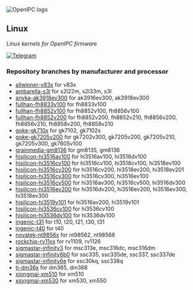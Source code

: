 ![OpenIPC logo][logo]

## Linux
_Linux kernels for OpenIPC firmware_

[![Telegram][chat]][telegram_en]


### Repository branches by manufacturer and processor

* [allwinner-v83x](https://github.com/OpenIPC/linux/tree/allwinner-v83x) for v83x
* [ambarella-s3l](https://github.com/OpenIPC/linux/tree/ambarella-s3l) for s2l22m, s2l33m, s3l
* [anyka-ak3918ev300](https://github.com/OpenIPC/linux/tree/anyka-ak3918ev300) for ak3916ev300, ak3918ev300
* [fullhan-fh8833v100](https://github.com/OpenIPC/linux/tree/fullhan-fh8833v100) for fh8833v100
* [fullhan-fh8852v100](https://github.com/OpenIPC/linux/tree/fullhan-fh8852v100) for fh8852v100, fh8856v100
* [fullhan-fh8852v200](https://github.com/OpenIPC/linux/tree/fullhan-fh8852v200) for fh8852v200, fh8852v210, fh8856v200, fh8856v210, fh8858v200, fh8858v210
* [goke-gk710x](https://github.com/OpenIPC/linux/tree/goke-gk710x) for gk7102, gk7102s
* [goke-gk7205v200](https://github.com/OpenIPC/linux/tree/goke-gk7205v200) for gk7202v300, gk7205v200, gk7205v210, gk7205v300, gk7605v100
* [grainmedia-gm8136](https://github.com/OpenIPC/linux/tree/grainmedia-gm8136) for gm8135, gm8136
* [hisilicon-hi3516av100](https://github.com/OpenIPC/linux/tree/hisilicon-hi3516av100) for hi3516av100, hi3516dv100
* [hisilicon-hi3516cv100](https://github.com/OpenIPC/linux/tree/hisilicon-hi3516cv100) for hi3516cv100, hi3518cv100, hi3518ev100
* [hisilicon-hi3516cv200](https://github.com/OpenIPC/linux/tree/hisilicon-hi3516cv200) for hi3516cv200, hi3518ev200, hi3518ev201
* [hisilicon-hi3516cv300](https://github.com/OpenIPC/linux/tree/hisilicon-hi3516cv300) for hi3516cv300, hi3516ev100
* [hisilicon-hi3516cv500](https://github.com/OpenIPC/linux/tree/hisilicon-hi3516cv500) for hi3516av300, hi3516cv500, hi3516dv300
* [hisilicon-hi3516ev200](https://github.com/OpenIPC/linux/tree/hisilicon-hi3516ev200) for hi3516dv200, hi3516ev200, hi3516ev300, hi3518ev300
* [hisilicon-hi3519v101](https://github.com/OpenIPC/linux/tree/hisilicon-hi3519v101) for hi3516av200, hi3519v101
* [hisilicon-hi3536cv100](https://github.com/OpenIPC/linux/tree/hisilicon-hi3536cv100) for hi3536cv100
* [hisilicon-hi3536dv100](https://github.com/OpenIPC/linux/tree/hisilicon-hi3536dv100) for hi3536dv100
* [ingenic-t31](https://github.com/OpenIPC/linux/tree/ingenic-t31) for t10, t20, t21, t30, t31
* [ingenic-t40](https://github.com/OpenIPC/linux/tree/ingenic-t40) for t40
* [novatek-nt9856x](https://github.com/OpenIPC/linux/tree/novatek-nt9856x) for nt98562, nt98566
* [rockchip-rv11xx](https://github.com/OpenIPC/linux/tree/rockchip-rv11xx) for rv1109, rv1126
* [sigmastar-infinity3](https://github.com/OpenIPC/linux/tree/sigmastar-infinity3) for msc313e, msc316dc, msc316dm
* [sigmastar-infinity6b0](https://github.com/OpenIPC/linux/tree/sigmastar-infinity6b0) for ssc335, ssc335de, ssc337, ssc337de
* [sigmastar-infinity6e](https://github.com/OpenIPC/linux/tree/sigmastar-infinity6e) for ssc30kq, ssc338q
* [ti-dm36x](https://github.com/OpenIPC/linux/tree/ti-dm36x) for dm365, dm368
* [xiongmai-xm510](https://github.com/OpenIPC/linux/tree/xiongmai-xm510) for xm510
* [xiongmai-xm530](https://github.com/OpenIPC/linux/tree/xiongmai-xm530) for xm530, xm550
  

[logo]: https://openipc.org/assets/openipc-logo-black.svg
[chat]: https://openipc.org/images/telegram_button.svg
[telegram_en]: https://t.me/OpenIPC
